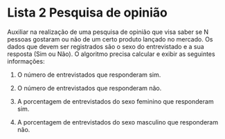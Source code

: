 # Lista 2 Pesquisa de opinião

Auxiliar na realização de uma pesquisa de opinião que visa saber se N pessoas gostaram ou não de um certo produto lançado no mercado. Os dados que devem ser registrados são o sexo do entrevistado e a sua resposta (Sim ou Não). O algoritmo precisa calcular e exibir as seguintes informações: 

1. O número de entrevistados que responderam sim.  

2. O número de entrevistados que responderam não.  

3. A porcentagem de entrevistados do sexo feminino que responderam sim.  

4. A porcentagem de entrevistados do sexo masculino que responderam não. 


 
